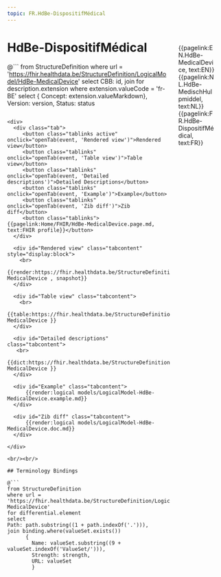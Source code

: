```yaml
---
topic: FR.HdBe-DispositifMédical
---
```


<div style="float:right;width:85px;padding:10px;margin:10">
<p>{{pagelink:EN.HdBe-MedicalDevice, text:EN}}  {{pagelink:NL.HdBe-MedischHulpmiddel, text:NL}}  {{pagelink:FR.HdBe-DispositifMédical, text:FR}}<p>
</div>

# HdBe-DispositifMédical



@```
from StructureDefinition
where url = 'https://fhir.healthdata.be/StructureDefinition/LogicalModel/HdBe-MedicalDevice'
select 
CBB: id,
join for description.extension where extension.valueCode = 'fr-BE' select { Concept: extension.valueMarkdown}, 
Version: version,
Status: status
```

<div>
  <div class="tab">
     <button class="tablinks active" onclick="openTab(event, 'Rendered view')">Rendered view</button>
     <button class="tablinks" onclick="openTab(event, 'Table view')">Table view</button>
     <button class="tablinks" onclick="openTab(event, 'Detailed descriptions')">Detailed Descriptions</button>
     <button class="tablinks" onclick="openTab(event, 'Example')">Example</button>
     <button class="tablinks" onclick="openTab(event, 'Zib diff')">Zib diff</button>
     <button class="tablinks">{{pagelink:Home/FHIR/HdBe-MedicalDevice.page.md, text:FHIR profile}}</button>
  </div>

  <div id="Rendered view" class="tabcontent" style="display:block">
    <br>
      {{render:https://fhir.healthdata.be/StructureDefinition/LogicalModel/HdBe-MedicalDevice , snapshot}}
  </div>

  <div id="Table view" class="tabcontent">
    <br>
      {{table:https://fhir.healthdata.be/StructureDefinition/LogicalModel/HdBe-MedicalDevice }}
  </div>

  <div id="Detailed descriptions" class="tabcontent">
   <br>
      {{dict:https://fhir.healthdata.be/StructureDefinition/LogicalModel/HdBe-MedicalDevice }}
  </div>

  <div id="Example" class="tabcontent">
      {{render:logical models/LogicalModel-HdBe-MedicalDevice.example.md}}
  </div>

  <div id="Zib diff" class="tabcontent">
      {{render:logical models/LogicalModel-HdBe-MedicalDevice.doc.md}}
  </div>

</div>

<br/><br/> 

## Terminology Bindings

@```
from StructureDefinition
where url = 'https://fhir.healthdata.be/StructureDefinition/LogicalModel/HdBe-MedicalDevice'
for differential.element
select
Path: path.substring((1 + path.indexOf('.'))),
join binding.where(valueSet.exists())
      { 
        Name: valueSet.substring((9 + valueSet.indexOf('ValueSet/'))),
        Strength: strength,
        URL: valueSet
        }
```  